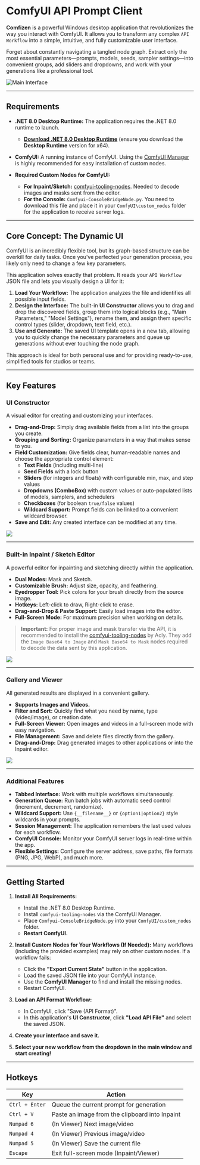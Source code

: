 # ComfyUI API Prompt Client

**Comfizen** is a powerful Windows desktop application that revolutionizes the way you interact with ComfyUI. It allows you to transform any complex `API Workflow` into a simple, intuitive, and fully customizable user interface.

Forget about constantly navigating a tangled node graph. Extract only the most essential parameters—prompts, models, seeds, sampler settings—into convenient groups, add sliders and dropdowns, and work with your generations like a professional tool.

![Main Interface](readme/main.jpg)

---

## Requirements

- **.NET 8.0 Desktop Runtime:** The application requires the .NET 8.0 runtime to launch.
  - [**Download .NET 8.0 Desktop Runtime**](https://dotnet.microsoft.com/en-us/download/dotnet/8.0/runtime) (ensure you download the **Desktop Runtime** version for x64).

- **ComfyUI:** A running instance of ComfyUI. Using the [ComfyUI Manager](https://github.com/ltdrdata/ComfyUI-Manager) is highly recommended for easy installation of custom nodes.

- **Required Custom Nodes for ComfyUI:**
  - **For Inpaint/Sketch:** [comfyui-tooling-nodes](https://github.com/Acly/comfyui-tooling-nodes). Needed to decode images and masks sent from the editor.
  - **For the Console:** `Comfyui-ConsoleBridgeNode.py`. You need to download this file and place it in your `ComfyUI\custom_nodes` folder for the application to receive server logs.

---

## Core Concept: The Dynamic UI

ComfyUI is an incredibly flexible tool, but its graph-based structure can be overkill for daily tasks. Once you've perfected your generation process, you likely only need to change a few key parameters.

This application solves exactly that problem. It reads your `API Workflow` JSON file and lets you visually design a UI for it:

1.  **Load Your Workflow:** The application analyzes the file and identifies all possible input fields.
2.  **Design the Interface:** The built-in **UI Constructor** allows you to drag and drop the discovered fields, group them into logical blocks (e.g., "Main Parameters," "Model Settings"), rename them, and assign them specific control types (slider, dropdown, text field, etc.).
3.  **Use and Generate:** The saved UI template opens in a new tab, allowing you to quickly change the necessary parameters and queue up generations without ever touching the node graph.

This approach is ideal for both personal use and for providing ready-to-use, simplified tools for studios or teams.

---

## Key Features

### UI Constructor
A visual editor for creating and customizing your interfaces.
- **Drag-and-Drop:** Simply drag available fields from a list into the groups you create.
- **Grouping and Sorting:** Organize parameters in a way that makes sense to you.
- **Field Customization:** Give fields clear, human-readable names and choose the appropriate control element:
    - **Text Fields** (including multi-line)
    - **Seed Fields** with a lock button
    - **Sliders** (for integers and floats) with configurable min, max, and step values
    - **Dropdowns (ComboBox)** with custom values or auto-populated lists of models, samplers, and schedulers
    - **Checkboxes** (for boolean `true/false` values)
    - **Wildcard Support:** Prompt fields can be linked to a convenient wildcard browser.
- **Save and Edit:** Any created interface can be modified at any time.

![](readme/designer.jpg)

---

### Built-in Inpaint / Sketch Editor
A powerful editor for inpainting and sketching directly within the application.
- **Dual Modes:** Mask and Sketch.
- **Customizable Brush:** Adjust size, opacity, and feathering.
- **Eyedropper Tool:** Pick colors for your brush directly from the source image.
- **Hotkeys:** Left-click to draw, Right-click to erase.
- **Drag-and-Drop & Paste Support:** Easily load images into the editor.
- **Full-Screen Mode:** For maximum precision when working on details.

> **Important:** For proper image and mask transfer via the API, it is recommended to install the [comfyui-tooling-nodes](https://github.com/Acly/comfyui-tooling-nodes) by Acly. They add the `Image Base64 to Image` and `Mask Base64 to Mask` nodes required to decode the data sent by this application.

![](readme/inpaint.jpg)

---

### Gallery and Viewer
All generated results are displayed in a convenient gallery.
- **Supports Images and Videos.**
- **Filter and Sort:** Quickly find what you need by name, type (video/image), or creation date.
- **Full-Screen Viewer:** Open images and videos in a full-screen mode with easy navigation.
- **File Management:** Save and delete files directly from the gallery.
- **Drag-and-Drop:** Drag generated images to other applications or into the Inpaint editor.

![](readme/gallery.jpg)

---

### Additional Features
- **Tabbed Interface:** Work with multiple workflows simultaneously.
- **Generation Queue:** Run batch jobs with automatic seed control (increment, decrement, randomize).
- **Wildcard Support:** Use `{__filename__}` or `{option1|option2}` style wildcards in your prompts.
- **Session Management:** The application remembers the last used values for each workflow.
- **ComfyUI Console:** Monitor your ComfyUI server logs in real-time within the app.
- **Flexible Settings:** Configure the server address, save paths, file formats (PNG, JPG, WebP), and much more.

---

## Getting Started

1.  **Install All Requirements:**
    - Install the .NET 8.0 Desktop Runtime.
    - Install `comfyui-tooling-nodes` via the ComfyUI Manager.
    - Place `Comfyui-ConsoleBridgeNode.py` into your `ComfyUI/custom_nodes` folder.
    - **Restart ComfyUI.**

2.  **Install Custom Nodes for Your Workflows (If Needed):**
    Many workflows (including the provided examples) may rely on other custom nodes. If a workflow fails:
    - Click the **"Export Current State"** button in the application.
    - Load the saved JSON file into your ComfyUI instance.
    - Use the **ComfyUI Manager** to find and install the missing nodes.
    - Restart ComfyUI.

3.  **Load an API Format Workflow:**
    - In ComfyUI, click "Save (API Format)".
    - In this application's **UI Constructor**, click **"Load API File"** and select the saved JSON.
4.  **Create your interface and save it.**
5.  **Select your new workflow from the dropdown in the main window and start creating!**

---

## Hotkeys

| Key             | Action                                          |
|-----------------|-------------------------------------------------|
| `Ctrl + Enter`  | Queue the current prompt for generation         |
| `Ctrl + V`      | Paste an image from the clipboard into Inpaint  |
| `Numpad 6`      | (In Viewer) Next image/video                    |
| `Numpad 4`      | (In Viewer) Previous image/video                |
| `Numpad 5`      | (In Viewer) Save the current file               |
| `Escape`        | Exit full-screen mode (Inpaint/Viewer)          |